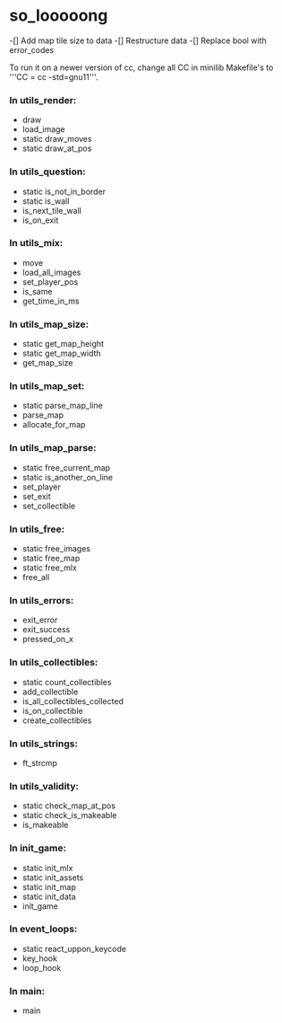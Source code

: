 # so_looooong

-[] Add map tile size to data
-[] Restructure data
-[] Replace bool with error_codes

To run it on a newer version of cc, change all CC in minilib Makefile's to '''CC = cc -std=gnu11'''.

### In utils_render:
- draw
- load_image
- static draw_moves
- static draw_at_pos

### In utils_question:
- static is_not_in_border
- static is_wall
- is_next_tile_wall
- is_on_exit

### In utils_mix:
- move
- load_all_images
- set_player_pos
- is_same
- get_time_in_ms

### In utils_map_size:
- static get_map_height
- static get_map_width
- get_map_size

### In utils_map_set:
- static parse_map_line
- parse_map
- allocate_for_map

### In utils_map_parse:
- static free_current_map
- static is_another_on_line
- set_player
- set_exit
- set_collectible

### In utils_free:
- static free_images
- static free_map
- static free_mlx
- free_all

### In utils_errors:
- exit_error
- exit_success
- pressed_on_x

### In utils_collectibles:
- static count_collectibles
- add_collectible
- is_all_collectibles_collected
- is_on_collectible
- create_collectibles

### In utils_strings:
- ft_strcmp

### In utils_validity:
- static check_map_at_pos
- static check_is_makeable
- is_makeable

### In init_game:
- static init_mlx
- static init_assets
- static init_map
- static init_data
- init_game

### In event_loops:
- static react_uppon_keycode
- key_hook
- loop_hook

### In main:
- main
